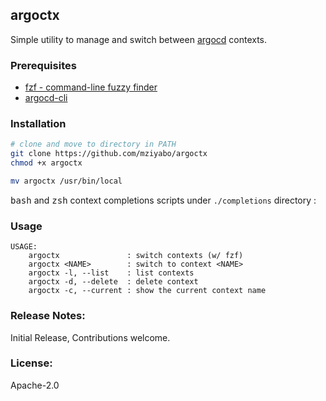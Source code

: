 ## argoctx 
Simple utility to manage and switch between [argocd](https://argoproj.github.io/argo-cd/) contexts.

### Prerequisites

- [fzf - command-line fuzzy finder](https://github.com/junegunn/fzf)
- [argocd-cli](https://argoproj.github.io/argo-cd/cli_installation/)

### Installation

``` bash
# clone and move to directory in PATH
git clone https://github.com/mziyabo/argoctx
chmod +x argoctx

mv argoctx /usr/bin/local
```

<kbd>bash</kbd> and <kbd>zsh</kbd> context completions scripts under `./completions` directory :

### Usage

```
USAGE:
    argoctx               : switch contexts (w/ fzf)
    argoctx <NAME>        : switch to context <NAME>
    argoctx -l, --list    : list contexts
    argoctx -d, --delete  : delete context
    argoctx -c, --current : show the current context name
```

### Release Notes:
Initial Release, Contributions welcome.

### License:
Apache-2.0